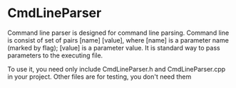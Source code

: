 # CmdLineParser
Command line parser is designed for command line parsing. 
Command line is consist of set of pairs [name] [value], where [name] is a  parameter name (marked by flag); [value] is a parameter value. It is standard way to pass parameters to the executing file. 

To use it, you need only include CmdLineParser.h and CmdLineParser.cpp in your project. Other files are for testing, you don't need them 
